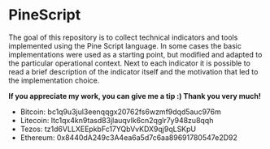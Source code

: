 # PineScript

The goal of this repository is to collect technical indicators and tools implemented using the Pine Script language.
In some cases the basic implementations were used as a starting point, but modified and adapted to the particular operational context.
Next to each indicator it is possible to read a brief description of the indicator itself and the motivation that led to the implementation choice.

**If you appreciate my work, you can give me a tip :) Thank you very much!**

- Bitcoin: bc1q9u3jul3eenqqgx20762fs6wzmf9dqd5auc976m
- Litecoin: ltc1qx4kn9tasd83jlauqvlk6cn2qglr7y948zu8qqh
- Tezos: tz1d6VLLXEEpkbFc17YQbVvKDX9qj9qLSKpU
- Ethereum: 0x8440dA249c3A4ea6a5d7c6aa89691780547e2D92
